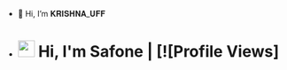 - 👋 Hi, I’m 𝐊𝐑𝐈𝐒𝐇𝐍𝐀_𝐔𝐅𝐅 
- # <img src="https://raw.githubusercontent.com/MartinHeinz/MartinHeinz/master/wave.gif" width="30px"> Hi, I'm Safone | [![Profile Views]

<!---
Krishnauff/Krishnauff is a ✨ special ✨ repository because its `README.md` (this file) appears on your GitHub profile.
You can click the Preview link to take a look at your changes.
--->
